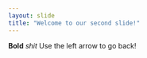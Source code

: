 ```yaml
---
layout: slide
title: "Welcome to our second slide!"
---
```

**Bold** *shit*
Use the left arrow to go back!
